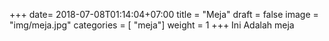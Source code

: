 +++
date= 2018-07-08T01:14:04+07:00
title = "Meja"
draft = false
image = "img/meja.jpg"
categories = [ "meja"]
weight = 1
+++
Ini Adalah meja
